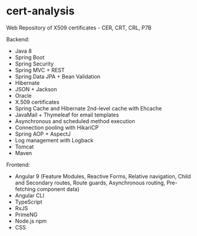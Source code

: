 # cert-analysis
Web Repository of X509 certificates - CER, CRT, CRL, P7B

Backend:
- Java 8
- Spring Boot
- Spring Security
- Spring MVC + REST
- Spring Data JPA + Bean Validation
- Hibernate
- JSON + Jackson 
- Oracle
- X.509 certificates
- Spring Cache and Hibernate 2nd-level cache with Ehcache
- JavaMail + Thymeleaf for email templates
- Asynchronous and scheduled method execution
- Connection pooling with HikariCP
- Spring AOP + AspectJ
- Log management with Logback
- Tomcat
- Maven

Frontend:
- Angular 9 (Feature Modules, Reactive Forms, Relative navigation, Child and Secondary routes, Route guards, Asynchronous routing, Pre-fetching component data)
- Angular CLI
- TypeScript
- RxJS 
- PrimeNG
- Node.js npm
- CSS
